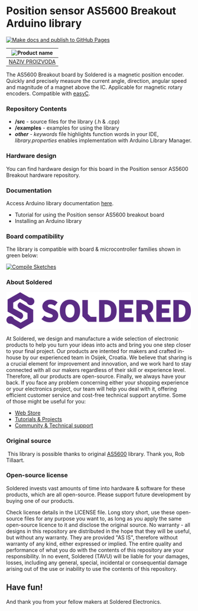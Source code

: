 # Position sensor AS5600 Breakout Arduino library

[![Make docs and publish to GitHub Pages](https://github.com/SolderedElectronics/Soldered-Position-sensor-AS5600-breakout-Arduino-Library/actions/workflows/make_docs.yml/badge.svg?branch=dev)](https://github.com/SolderedElectronics/Soldered-Position-sensor-AS5600-breakout-Arduino-Library/actions/workflows/make_docs.yml)

| ![Product name](https://upload.wikimedia.org/wikipedia/commons/8/8f/Example_image.svg) |
| :---------------------------------------------------------------------------------------------: |
| [NAZIV PROIZVODA](https://www.solde.red/333183)                                                 |

The AS5600 Breakout board by Soldered is a magnetic position encoder. Quickly and precisely measure the current angle, direction, angular speed and magnitude of a magnet above the IC. Applicable for magnetic rotary encoders. Compatible with [easyC](https://www.soldered.com/en/easyC). 

### Repository Contents
- **/src** - source files for the library (.h & .cpp)
- **/examples** - examples for using the library
- ***other*** - *keywords* file highlights function words in your IDE, *library.properties* enables implementation with Arduino Library Manager.

### Hardware design
You can find hardware design for this board in the Position sensor AS5600 Breakout hardware repository.

### Documentation

Access Arduino library documentation [here](https://SolderedElectronics.github.io/Soldered-Position-sensor-AS5600-breakout-Arduino-Library/).

- Tutorial for using the Position sensor AS5600 breakout board
- Installing an Arduino library

### Board compatibility

The library is compatible with board & microcontroller families shown in green below: 

[![Compile Sketches](http://github-actions.40ants.com/SolderedElectronics/Soldered-Position-sensor-AS5600-breakout-Arduino-Library/matrix.svg?branch=dev&only=Compile%20Sketches)](https://github.com/SolderedElectronics/Soldered-Position-sensor-AS5600-breakout-Arduino-Library/actions/workflows/compile_test.yml)


### About Soldered
<img src="https://raw.githubusercontent.com/SolderedElectronics/Soldered-Position-sensor-AS5600-breakout-Arduino-Library/dev/extras/Soldered-logo-color.png" alt="soldered-logo" width="500"/>

At Soldered, we design and manufacture a wide selection of electronic products to help you turn your ideas into acts and bring you one step closer to your final project. Our products are intented for makers and crafted in-house by our experienced team in Osijek, Croatia. We believe that sharing is a crucial element for improvement and innovation, and we work hard to stay connected with all our makers regardless of their skill or experience level. Therefore, all our products are open-source. Finally, we always have your back. If you face any problem concerning either your shopping experience or your electronics project, our team will help you deal with it, offering efficient customer service and cost-free technical support anytime. Some of those might be useful for you:

- [Web Store](https://www.soldered.com/shop)
- [Tutorials & Projects](https://soldered.com/learn)
- [Community & Technical support](https://soldered.com/community)


### Original source
​
This library is possible thanks to original [AS5600](https://github.com/RobTillaart/AS5600) library. Thank you, Rob Tillaart. 


### Open-source license
Soldered invests vast amounts of time into hardware & software for these products, which are all open-source. Please support future development by buying one of our products. 

Check license details in the LICENSE file. Long story short, use these open-source files for any purpose you want to, as long as you apply the same open-source licence to it and disclose the original source. No warranty - all designs in this repository are distributed in the hope that they will be useful, but without any warranty. They are provided "AS IS", therefore without warranty of any kind, either expressed or implied. The entire quality and performance of what you do with the contents of this repository are your responsibility. In no event, Soldered (TAVU) will be liable for your damages, losses, including any general, special, incidental or consequential damage arising out of the use or inability to use the contents of this repository. 

## Have fun! 
And thank you from your fellow makers at Soldered Electronics.